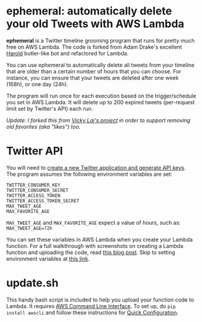 # ephemeral: automatically delete your old Tweets with AWS Lambda

**ephemeral** is a Twitter timeline grooming program that runs for pretty much free on AWS Lambda. The code is forked from Adam Drake's excellent [Harold](https://github.com/adamdrake/harold) butler-like bot and refactored for Lambda.

You can use ephemeral to automatically delete all tweets from your timeline that are older than a certain number of hours that you can choose. For instance, you can ensure that your tweets are deleted after one week (168h), or one day (24h).

The program will run once for each execution based on the trigger/schedule you set in AWS Lambda. It will delete up to 200 expired tweets (per-request limit set by Twitter's API) each run.

*Update: I forked this from [Vicky Lai's project](https://github.com/vickylai/ephemeral) in order to support removing old favorites (aka "likes") too.*

# Twitter API

You will need to [create a new Twitter application and generate API keys](https://apps.twitter.com/). The program assumes the following environment variables are set:

```
TWITTER_CONSUMER_KEY
TWITTER_CONSUMER_SECRET
TWITTER_ACCESS_TOKEN
TWITTER_ACCESS_TOKEN_SECRET
MAX_TWEET_AGE
MAX_FAVORITE_AGE
```

`MAX_TWEET_AGE` and `MAX_FAVORITE_AGE` expect a value of hours, such as: `MAX_TWEET_AGE=72h`

You can set these variables in AWS Lambda when you create your Lambda function. For a full walkthrough with screenshots on creating a Lambda function and uploading the code, read [this blog post](https://vickylai.com/verbose/free-twitter-bot-aws-lambda/). Skip to setting environment variables at [this link](https://vickylai.com/verbose/free-twitter-bot-aws-lambda/#2-configure-your-function).

# update.sh

This handy bash script is included to help you upload your function code to Lambda. It requires [AWS Command Line Interface](https://aws.amazon.com/cli/). To set up, do `pip install awscli` and follow these instructions for [Quick Configuration](https://docs.aws.amazon.com/cli/latest/userguide/cli-chap-getting-started.html).
